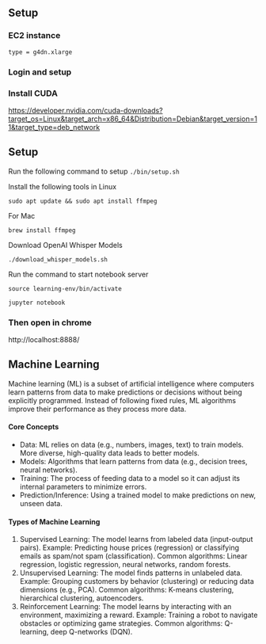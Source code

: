 ## Setup

### EC2 instance
`type = g4dn.xlarge`

### Login and setup

### Install CUDA

https://developer.nvidia.com/cuda-downloads?target_os=Linux&target_arch=x86_64&Distribution=Debian&target_version=11&target_type=deb_network

## Setup 
Run the following command to setup
`./bin/setup.sh`

Install the following tools in Linux

`sudo apt update && sudo apt install ffmpeg`

For Mac

`brew install ffmpeg`

Download OpenAI Whisper Models

`./download_whisper_models.sh`

Run the command to start notebook server

`source learning-env/bin/activate`

`jupyter notebook`

### Then open in chrome

http://localhost:8888/

## Machine Learning
Machine learning (ML) is a subset of artificial intelligence where computers learn patterns from data to make predictions or decisions without being explicitly programmed. Instead of following fixed rules, ML algorithms improve their performance as they process more data.

#### Core Concepts
- Data: ML relies on data (e.g., numbers, images, text) to train models. More diverse, high-quality data leads to better models.
- Models: Algorithms that learn patterns from data (e.g., decision trees, neural networks).
- Training: The process of feeding data to a model so it can adjust its internal parameters to minimize errors.
- Prediction/Inference: Using a trained model to make predictions on new, unseen data.

#### Types of Machine Learning
1. Supervised Learning: The model learns from labeled data (input-output pairs).
Example: Predicting house prices (regression) or classifying emails as spam/not spam (classification).
Common algorithms: Linear regression, logistic regression, neural networks, random forests.
2. Unsupervised Learning: The model finds patterns in unlabeled data.
Example: Grouping customers by behavior (clustering) or reducing data dimensions (e.g., PCA).
Common algorithms: K-means clustering, hierarchical clustering, autoencoders.
3. Reinforcement Learning: The model learns by interacting with an environment, maximizing a reward.
Example: Training a robot to navigate obstacles or optimizing game strategies.
Common algorithms: Q-learning, deep Q-networks (DQN).
